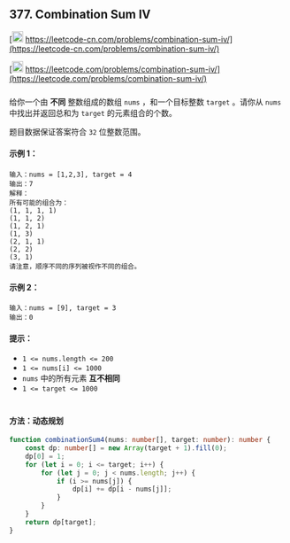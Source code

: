 ## 377. Combination Sum IV

[<img src="https://static.leetcode-cn.com/cn-mono-assets/production/assets/logo-dark-cn.c42314a8.svg" height="20" /> https://leetcode-cn.com/problems/combination-sum-iv/](https://leetcode-cn.com/problems/combination-sum-iv/)

[<img src="https://assets.leetcode.com/static_assets/public/webpack_bundles/images/logo-dark.e99485d9b.svg" height="20"/> https://leetcode.com/problems/combination-sum-iv/](https://leetcode.com/problems/combination-sum-iv/)

###

给你一个由 **不同** 整数组成的数组 `nums` ，和一个目标整数 `target` 。请你从 `nums` 中找出并返回总和为 `target` 的元素组合的个数。

题目数据保证答案符合 `32` 位整数范围。

#### 示例 1：

```
输入：nums = [1,2,3], target = 4
输出：7
解释：
所有可能的组合为：
(1, 1, 1, 1)
(1, 1, 2)
(1, 2, 1)
(1, 3)
(2, 1, 1)
(2, 2)
(3, 1)
请注意，顺序不同的序列被视作不同的组合。
```

#### 示例 2：

```
输入：nums = [9], target = 3
输出：0
```

#### 提示：

-   `1 <= nums.length <= 200`
-   `1 <= nums[i] <= 1000`
-   `nums` 中的所有元素 **互不相同**
-   `1 <= target <= 1000`

#

#### 方法：动态规划

```ts
function combinationSum4(nums: number[], target: number): number {
    const dp: number[] = new Array(target + 1).fill(0);
    dp[0] = 1;
    for (let i = 0; i <= target; i++) {
        for (let j = 0; j < nums.length; j++) {
            if (i >= nums[j]) {
                dp[i] += dp[i - nums[j]];
            }
        }
    }
    return dp[target];
}
```
